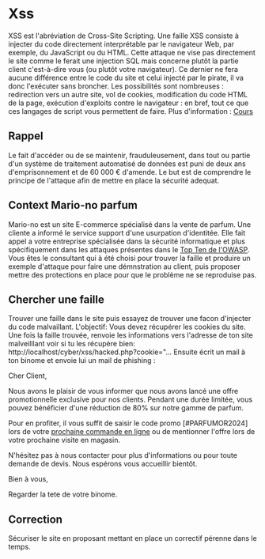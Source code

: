 # Xss
XSS est l'abréviation de Cross-Site Scripting. 
Une faille XSS consiste à injecter du code directement interprétable par le navigateur Web, 
par exemple, du JavaScript ou du HTML. 
Cette attaque ne vise pas directement le site comme le ferait une injection SQL mais concerne plutôt la partie client c'est-à-dire vous (ou plutôt votre navigateur). 
Ce dernier ne fera aucune différence entre le code du site et celui injecté par le pirate, il va donc l'exécuter sans broncher. 
Les possibilités sont nombreuses : redirection vers un autre site, vol de cookies, 
modification du code HTML de la page, exécution d'exploits contre le navigateur : en bref, tout ce que ces langages de script vous permettent de faire.
Plus d'information : [Cours](https://www.hacksplaining.com/exercises/xss-stored#/)

## Rappel
Le fait d'accéder ou de se maintenir, frauduleusement, dans tout ou partie d'un système de traitement automatisé de données est puni de deux ans d'emprisonnement et de 60 000 € d'amende.
Le but est de comprendre le principe de l'attaque afin de mettre en place la sécurité adequat.

## Context Mario-no parfum
Mario-no est un site E-commerce spécialisé dans la vente de parfum. 
Une cliente a informé le service support d'une usurpation d'identitée.
Elle fait appel a votre entreprise spécialisée dans la sécurité informatique et plus spécifiquement dans les attaques présentes dans le [Top Ten de l'OWASP](https://owasp.org/Top10/).
Vous êtes le consultant qui à été choisi pour trouver la faille et produire un exemple d'attaque pour faire une démnstration au client, puis proposer mettre des protections en place pour que le problème ne se reproduise pas.

## Chercher une faille
Trouver une faille dans le site puis essayez de trouver une facon d'injecter du code malvaillant.
L'objectif: 
Vous devez récupérer les cookies du site.
Une fois la faille trouvée, renvoie les informations vers l'adresse de ton site malveilllant voir si tu les récupère bien: http://localhost/cyber/xss/hacked.php?cookie="...
Ensuite écrit un mail à ton binome et envoie lui un mail de phishing : 

Cher Client,

Nous avons le plaisir de vous informer que nous avons lancé une offre promotionnelle exclusive pour nos clients.
Pendant une durée limitée, vous pouvez bénéficier d'une réduction de 80% sur notre gamme de parfum.

Pour en profiter, il vous suffit de saisir le code promo [#PARFUMOR2024] lors de votre <a href="lienMalveillant">prochaine commande en ligne</a> ou de mentionner l'offre lors de votre prochaine visite en magasin.

N'hésitez pas à nous contacter pour plus d'informations ou pour toute demande de devis.
Nous espérons vous accueillir bientôt.

Bien à vous,

Regarder la tete de votre binome.


## Correction
Sécuriser le site en proposant mettant en place un correctif pérenne dans le temps.

